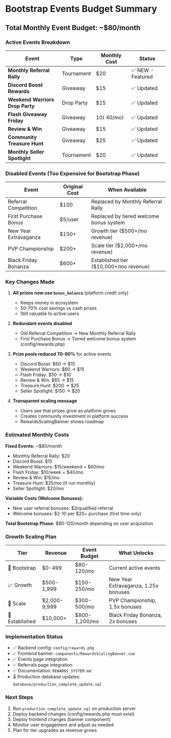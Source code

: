 # Bootstrap Events Budget Summary

## Total Monthly Event Budget: ~$80/month

### Active Events Breakdown

| Event | Type | Monthly Cost | Status |
|-------|------|--------------|--------|
| **Monthly Referral Rally** | Tournament | $20 | ✅ NEW - Featured |
| **Discord Boost Rewards** | Giveaway | $15 | ✅ Updated |
| **Weekend Warriors Drop Party** | Drop Party | $15 | ✅ Updated |
| **Flash Giveaway Friday** | Giveaway | $10 (~$40/mo) | ✅ Updated |
| **Review & Win** | Giveaway | $15 | ✅ Updated |
| **Community Treasure Hunt** | Giveaway | $25 | ✅ Updated |
| **Monthly Seller Spotlight** | Tournament | $20 | ✅ Updated |

### Disabled Events (Too Expensive for Bootstrap Phase)

| Event | Original Cost | When Available |
|-------|---------------|----------------|
| Referral Competition | $100 | Replaced by Monthly Referral Rally |
| First Purchase Bonus | $5/user | Replaced by tiered welcome bonus system |
| New Year Extravaganza | $150+ | Growth tier ($500+/mo revenue) |
| PVP Championship | $200+ | Scale tier ($2,000+/mo revenue) |
| Black Friday Bonanza | $600+ | Established tier ($10,000+/mo revenue) |

### Key Changes Made

1. **All prizes now use `bonus_balance`** (platform credit only)
   - Keeps money in ecosystem
   - 50-70% cost savings vs cash prizes
   - Still valuable to active users

2. **Redundant events disabled**
   - Old Referral Competition → New Monthly Referral Rally
   - First Purchase Bonus → Tiered welcome bonus system (config/rewards.php)

3. **Prize pools reduced 70-90%** for active events
   - Discord Boost: $60 → $15
   - Weekend Warriors: $60 → $15
   - Flash Friday: $50 → $10
   - Review & Win: $65 → $15
   - Treasure Hunt: $200 → $25
   - Seller Spotlight: $150 → $20

4. **Transparent scaling message**
   - Users see that prizes grow as platform grows
   - Creates community investment in platform success
   - RewardsScalingBanner shows roadmap

### Estimated Monthly Costs

**Fixed Events:** ~$80/month
- Monthly Referral Rally: $20
- Discord Boost: $15
- Weekend Warriors: $15/weekend = $60/mo
- Flash Friday: $10/week = $40/mo
- Review & Win: $15/mo
- Treasure Hunt: $25/mo (if run monthly)
- Seller Spotlight: $20/mo

**Variable Costs (Welcome Bonuses):**
- New user referral bonuses: $3/qualified referral
- Welcome bonuses: $2-10 per $20+ purchase (first time only)

**Total Bootstrap Phase:** $80-120/month depending on user acquisition

### Growth Scaling Plan

| Tier | Revenue | Event Budget | What Unlocks |
|------|---------|--------------|--------------|
| 🌱 Bootstrap | $0-499 | $80-120/mo | Current active events |
| 📈 Growth | $500-1,999 | $150-250/mo | New Year Extravaganza, 1.25x bonuses |
| 🚀 Scale | $2,000-9,999 | $300-500/mo | PVP Championship, 1.5x bonuses |
| 💎 Established | $10,000+ | $800-1,200/mo | Black Friday Bonanza, 2x bonuses |

### Implementation Status

- ✅ Backend config: `config/rewards.php`
- ✅ Frontend banner: `components/RewardsScalingBanner.vue`
- ✅ Events page integration
- ✅ Referrals page integration
- ✅ Documentation: `REWARDS_SYSTEM.md`
- ⏳ Production database updates: `database/production_complete_update.sql`

### Next Steps

1. Run `production_complete_update.sql` on production server
2. Deploy backend changes (config/rewards.php must exist)
3. Deploy frontend changes (banner component)
4. Monitor user engagement and adjust as needed
5. Plan for tier upgrades as revenue grows
